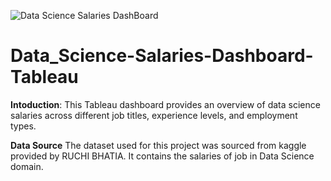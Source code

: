 
![Data Science Salaries DashBoard](https://github.com/Owais-Khalid/Data_Science-Salaries-Dashboard-Tableau/assets/120569550/24e83de8-b180-49e4-a37e-6c3dbfefb42d)



# Data_Science-Salaries-Dashboard-Tableau
**Intoduction**:
This Tableau dashboard provides an overview of data science salaries across different job titles, experience levels, and employment types.

**Data Source**
The dataset used for this project was sourced from kaggle provided by RUCHI BHATIA. It contains the salaries of job in Data Science domain.
